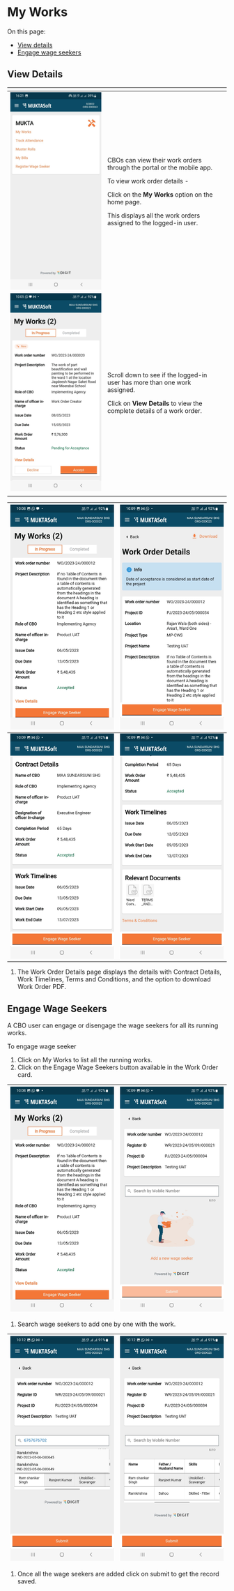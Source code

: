 # My Works

On this page:

* [View details](my-works.md#view-details)
* [Engage wage seekers](my-works.md#engage-wage-seekers)

## **View Details**

<table data-card-size="large" data-view="cards"><thead><tr><th></th><th></th><th></th></tr></thead><tbody><tr><td><img src="../../../../.gitbook/assets/image (4).png" alt=""></td><td><p>CBOs can view their work orders through the portal or the mobile app.</p><p>To view work order details - </p><p>Click on the <strong>My Works</strong> option on the home page. </p><p>This displays all the work orders assigned to the logged-in user.</p></td><td></td></tr><tr><td><img src="../../../../.gitbook/assets/image (56).png" alt=""></td><td><p>Scroll down to see if the logged-in user has more than one work assigned.</p><p>Click on <strong>View Details</strong> to view the complete details of a work order.</p></td><td></td></tr><tr><td></td><td></td><td></td></tr></tbody></table>



| <img src="../../../../.gitbook/assets/2.jpeg" alt="" data-size="original">     | <img src="../../../../.gitbook/assets/3 (4).jpeg" alt="" data-size="original"> |
| ------------------------------------------------------------------------------ | ------------------------------------------------------------------------------ |
| <img src="../../../../.gitbook/assets/4 (1).jpeg" alt="" data-size="original"> | <img src="../../../../.gitbook/assets/5 (1).jpeg" alt="" data-size="original"> |

1. The Work Order Details page displays the details with Contract Details, Work Timelines, Terms and Conditions, and the option to download Work Order PDF.

## **Engage Wage Seekers**

A CBO user can engage or disengage the wage seekers for all its running works.

To engage wage seeker

1. Click on My Works to list all the running works.
2. Click on the Engage Wage Seekers button available in the Work Order card.

| <img src="../../../../.gitbook/assets/6 (1).jpeg" alt="" data-size="original"> | <img src="../../../../.gitbook/assets/7.jpeg" alt="" data-size="original"> |
| ------------------------------------------------------------------------------ | -------------------------------------------------------------------------- |

1. Search wage seekers to add one by one with the work.

| <img src="../../../../.gitbook/assets/8 (2).jpeg" alt="" data-size="original"> | <img src="../../../../.gitbook/assets/9.jpeg" alt="" data-size="original"> |
| ------------------------------------------------------------------------------ | -------------------------------------------------------------------------- |

1. Once all the wage seekers are added click on submit to get the record saved.
